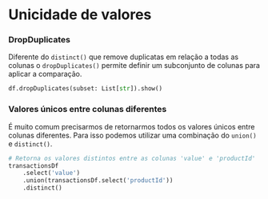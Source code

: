 # Unicidade de valores

### DropDuplicates

Diferente do `distinct()` que remove duplicatas em relação a todas as colunas o `dropDuplicates()` permite definir um subconjunto de colunas para aplicar a comparação.

```py
df.dropDuplicates(subset: List[str]).show()
```

### Valores únicos entre colunas diferentes

É muito comum precisarmos de retornarmos todos os valores únicos entre colunas diferentes. Para isso podemos utilizar uma combinação do `union()` e `distinct()`.

```py
# Retorna os valores distintos entre as colunas 'value' e 'productId'
transactionsDf
	.select('value')
	.union(transactionsDf.select('productId'))
	.distinct()
```
